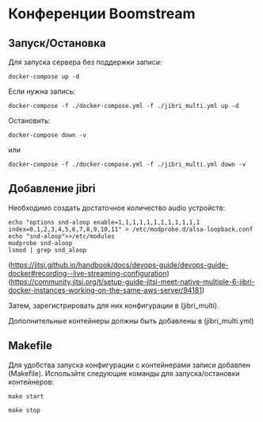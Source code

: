 # Конференции Boomstream

## Запуск/Остановка

Для запуска сервера без поддержки записи:

```
docker-compose up -d
```


Если нужна запись:

```
docker-compose -f ./docker-compose.yml -f ./jibri_multi.yml up -d
```


Остановить:

```
docker-compose down -v
```

или

```
docker-compose -f ./docker-compose.yml -f ./jibri_multi.yml down -v
```


## Добавление jibri

Необходимо создать достаточное количество audio устройств:

```
echo "options snd-aloop enable=1,1,1,1,1,1,1,1,1,1,1,1 index=0,1,2,3,4,5,6,7,8,9,10,11" > /etc/modprobe.d/alsa-loopback.conf
echo "snd-aloop">>/etc/modules
modprobe snd-aloop
lsmod | grep snd_aloop
```


(https://jitsi.github.io/handbook/docs/devops-guide/devops-guide-docker#recording--live-streaming-configuration)
(https://community.jitsi.org/t/setup-guide-jitsi-meet-native-multiple-6-jibri-docker-instances-working-on-the-same-aws-server/94181)

Затем, зарегистрировать для них конфигурации в (jibri_multi).

Дополнительные контейнеры должны быть добавлены в (jibri_multi.yml)

## Makefile

Для удобства запуска конфигурации с контейнерами записи добавлен (Makefile). Использйте следующие команды для 
запуска/остановки контейнеров:

```
make start

make stop
```
